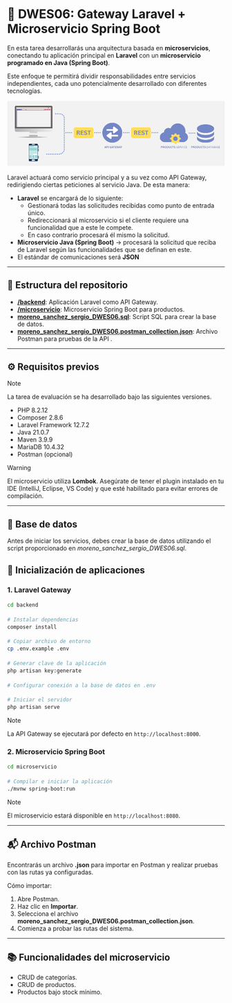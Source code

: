 # 🧰 DWES06: Gateway Laravel + Microservicio Spring Boot

En esta tarea desarrollarás una arquitectura basada en **microservicios**, conectando tu aplicación principal en **Laravel** con un **microservicio programado en Java (Spring Boot)**.

Este enfoque te permitirá dividir responsabilidades entre servicios independientes, cada uno potencialmente
desarrollado con diferentes tecnologías.

![Esquema Gateway y microservicio](REST.png)

Laravel actuará como servicio principal y a su vez como API Gateway, redirigiendo ciertas peticiones al servicio Java. De esta manera:

- **Laravel** se encargará de lo siguiente:
  - Gestionará todas las solicitudes recibidas como punto de entrada único.
  - Redireccionará al microservicio si el cliente requiere una funcionalidad que a este le compete.
  - En caso contrario procesará él mismo la solicitud.
- **Microservicio Java (Spring Boot)** → procesará la solicitud que reciba de Laravel según las funcionalidades que se definan en este.
- El estándar de comunicaciones será **JSON**

---

## 📁 Estructura del repositorio

- **[/backend](/backend/)**: Aplicación Laravel como API Gateway.
- **[/microservicio](/microservicio/)**: Microservicio Spring Boot para productos.
- **[moreno_sanchez_sergio_DWES06.sql](moreno_sanchez_sergio_DWES06.sql)**: Script SQL para crear la base de datos.
- **[moreno_sanchez_sergio_DWES06.postman_collection.json](moreno_sanchez_sergio_DWES06.postman_collection.json)**: Archivo Postman para pruebas de la API .

---

## ⚙️ Requisitos previos

>[!NOTE]
> La tarea de evaluación se ha desarrollado bajo las siguientes versiones.

- PHP 8.2.12
- Composer 2.8.6
- Laravel Framework 12.7.2
- Java 21.0.7
- Maven 3.9.9
- MariaDB 10.4.32
- Postman (opcional)

> [!WARNING]
> El microservicio utiliza **Lombok**. Asegúrate de tener el plugin instalado en tu IDE (IntelliJ, Eclipse, VS Code) y que esté habilitado para evitar errores de compilación.

---

## 🧪 Base de datos

Antes de iniciar los servicios, debes crear la base de datos utilizando el script proporcionado en _moreno_sanchez_sergio_DWES06.sql_.

## 🚀 Inicialización de aplicaciones

### 1. Laravel Gateway

```bash
cd backend

# Instalar dependencias
composer install

# Copiar archivo de entorno
cp .env.example .env

# Generar clave de la aplicación
php artisan key:generate

# Configurar conexión a la base de datos en .env

# Iniciar el servidor
php artisan serve
```

>[!NOTE]
> La API Gateway se ejecutará por defecto en `http://localhost:8000`.

### 2. Microservicio Spring Boot

```bash
cd microservicio

# Compilar e iniciar la aplicación
./mvnw spring-boot:run
```

>[!NOTE]
> El microservicio estará disponible en `http://localhost:8080`.

---

## 📬 Archivo Postman

Encontrarás un archivo **.json** para importar en Postman y realizar pruebas con las rutas ya configuradas.

Cómo importar:

1. Abre Postman.
2. Haz clic en **Importar**.
3. Selecciona el archivo **moreno_sanchez_sergio_DWES06.postman_collection.json**.
4. Comienza a probar las rutas del sistema.

---

## 📚 Funcionalidades del microservicio

- CRUD de categorías.
- CRUD de productos.
- Productos bajo stock mínimo.
